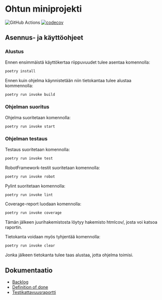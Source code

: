 # Ohtun miniprojekti

![GitHub Actions](https://github.com/Kove71/Ohtu_miniprojekti/workflows/CI/badge.svg)
[![codecov](https://codecov.io/gh/Kove71/Ohtu_miniprojekti/branch/main/graph/badge.svg?token=YZAPS40O41)](https://codecov.io/gh/Kove71/Ohtu_miniprojekti)

## Asennus- ja käyttöohjeet

### Alustus

Ennen ensimmäistä käyttökertaa riippuvuudet tulee asentaa komennolla: 
```bash
poetry install
```
Ennen kuin ohjelma käynnistetään niin tietokantaa tulee alustaa kommennolla:
```bash
poetry run invoke build
```

### Ohjelman suoritus

Ohjelma suoritetaan komennolla:
```bash
poetry run invoke start
```

### Ohjelman testaus

Testaus suoritetaan komennolla:
```bash
poetry run invoke test
```
RobotFramework-testit suoritetaan komennolla:
```bash
poetry run invoke robot
```
Pylint suoritetaan komennolla:
```bash
poetry run invoke lint
```
Coverage-report luodaan komennolla:
```bash
poetry run invoke coverage
```
Tämän jälkeen juurihakemistosta löytyy hakemisto htmlcov/, josta voi katsoa raportin.

Tietokanta voidaan myös tyhjentää komennolla:
```bash
poetry run invoke clear
```
Jonka jälkeen tietokanta tulee taas alustaa, jotta ohjelma toimisi. 

## Dokumentaatio

- [Backlog](https://docs.google.com/spreadsheets/d/1Av-S8CRkLMrIsAKHgrrVVXugRZbDxyBik0xdSajMxEg)
- [Definition of done](dokumentaatio/definitionofdone.md)
- [Testikattavuusraportti](https://github.com/Kove71/Ohtu_miniprojekti/blob/main/dokumentaatio/Testikattavuusraportti.md)
